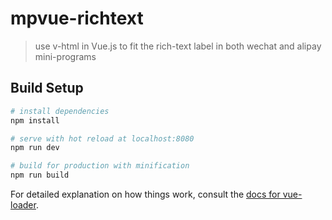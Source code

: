 # mpvue-richtext

> use v-html in Vue.js to fit the rich-text label in both wechat and alipay mini-programs

## Build Setup

``` bash
# install dependencies
npm install

# serve with hot reload at localhost:8080
npm run dev

# build for production with minification
npm run build
```

For detailed explanation on how things work, consult the [docs for vue-loader](http://vuejs.github.io/vue-loader).
